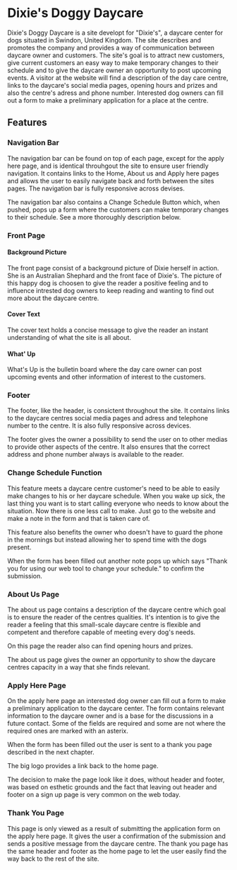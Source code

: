 <h1><span style="fontfamily: Pacifico;">Dixie's</span> Doggy Daycare</h1>

Dixie's Doggy Daycare is a site developt for "Dixie's", a daycare center for dogs situated in Swindon, United Kingdom. The site describes and promotes the company and provides a way of communication between daycare owner and customers. The site's goal is to attract new customers, give current customers an easy way to make temporary changes to their schedule and to give the daycare owner an opportunity to post upcoming events. A visitor at the website will find a description of the day care centre, links to the daycare's social media pages, opening hours and prizes and also the centre's adress and phone number. Interested dog owners can fill out a form to make a preliminary application for a place at the centre.

## Features
### Navigation Bar
The navigation bar can be found on top of each page, except for the apply here page, and is identical throuhgout the site to ensure user friendly navigation. It contains links to the Home, About us and Apply here pages and allows the user to easily navigate back and forth between the sites pages. The navigation bar is fully responsive across devises.

The navigation bar also contains a Change Schedule Button which, when pushed, pops up a form where the customers can make temporary changes to their schedule. See a more thoroughly description below.

### Front Page
#### Background Picture
The front page consist of a background picture of Dixie herself in action. She is an Australian Shephard and the front face of Dixie's. The picture of this happy dog is choosen to give the reader a positive feeling and to influence intrested dog owners to keep reading and wanting to find out more about the daycare centre.

#### Cover Text
The cover text holds a concise message to give the reader an instant understanding of what the site is all about.

#### What' Up
What's Up is the bulletin board where the day care owner can post upcoming events and other information of interest to the customers.

### Footer
The footer, like the header, is consictent throughout the site. It contains links to the daycare centres social media pages and adress and telephone number to the centre. It is also fully responsive across devices.

The footer gives the owner a possibility to send the user on to other medias to provide other aspects of the centre. It also ensures that the correct address and phone number always is available to the reader.

### Change Schedule Function
This feature meets a daycare centre customer's need to be able to easily make changes to his or her daycare schedule. When you wake up sick, the last thing you want is to start calling everyone who needs to know about the situation. Now there is one less call to make. Just go to the website and make a note in the form and that is taken care of.

This feature also benefits the owner who doesn't have to guard the phone in the mornings but instead allowing her to spend time with the dogs present.

When the form has been filled out another note pops up which says "Thank you for using our web tool to change your schedule." to confirm the submission.

### About Us Page
The about us page contains a description of the daycare centre which goal is to ensure the reader of the centres qualities. It's intention is to give the reader a feeling that this small-scale daycare centre is flexible and competent and therefore capable of meeting every dog's needs.

On this page the reader also can find opening hours and prizes.

The about us page gives the owner an opportunity to show the daycare centres capacity in a way that she finds relevant.

### Apply Here Page
On the apply here page an interested dog owner can fill out a form to make a preliminary application to the daycare center. The form contains relevant information to the daycare owner and is a base for the discussions in a future contact. Some of the fields are required and some are not where the required ones are marked with an asterix.

When the form has been filled out the user is sent to a thank you page described in the next chapter.

The big logo provides a link back to the home page.

The decision to make the page look like it does, without header and footer, was based on esthetic grounds and the fact that leaving out header and footer on a sign up page is very common on the web today.

### Thank You Page
This page is only viewed as a result of submitting the application form on the apply here page. It gives the user a confirmation of the submission and sends a positive message from the daycare centre.
The thank you page has the same header and footer as the home page to let the user easily find the way back to the rest of the site. 
